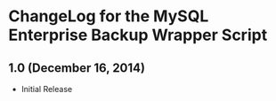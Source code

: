# ChangeLog for the MySQL Enterprise Backup Wrapper Script 

## 1.0 (December 16, 2014)

  - Initial Release
